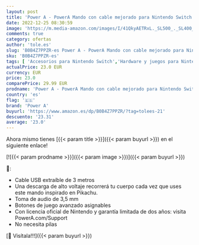 ```yaml
---
layout: post
title: 'Power A - PowerA Mando con cable mejorado para Nintendo Switch - Pikachu High Voltage'
date: 2022-12-25 08:30:59
image: 'https://m.media-amazon.com/images/I/41QkyAETRxL._SL500_._SL400_.jpg'
comments: true
category: ofertas
author: 'tole.es'
slug: 'B0B4Z7PPZR-es Power A - PowerA Mando con cable mejorado para Nintendo...'
sku: 'B0B4Z7PPZR-es'
tags: [ 'Accesorios para Nintendo Switch','Hardware y juegos para Nintendo Switch','Mandos para Nintendo Switch','Videojuegos','nintendo','power a','🇪🇸', ]
actualPrice: 23.0 EUR
currency: EUR
price: 23.0
comparePrice: 29.99 EUR
prodname: 'Power A - PowerA Mando con cable mejorado para Nintendo Switch - Pikachu High Voltage'
country: 'es'
flag: '🇪🇸'
brand: 'Power A'
buyurl: 'https://www.amazon.es/dp/B0B4Z7PPZR/?tag=tolees-21'
descuento: '23.31'
average: '23.0'
---
```


Ahora mismo tienes [{{< param title >}}]({{< param buyurl >}}) en el siguiente enlace!

[![{{< param prodname >}}]({{< param image >}})]({{< param buyurl >}})

🔎:

- Cable USB extraíble de 3 metros
- Una descarga de alto voltaje recorrerá tu cuerpo cada vez que uses este mando inspirado en Pikachu.
- Toma de audio de 3,5 mm
- Botones de juego avanzado asignables
- Con licencia oficial de Nintendo y garantía limitada de dos años: visita PowerA.com/Support
- No necesita pilas

[🛒 Visítala!!!]({{< param buyurl >}})
